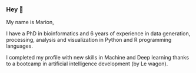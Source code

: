 ### Hey 👋

My name is Marion, 


I have a PhD in bioinformatics and 6 years of experience in data generation, processing, analysis and visualization in Python and R programming languages. 

I completed my profile with new skills in Machine and Deep learning thanks to a bootcamp in artificial intelligence development (by Le wagon). 


